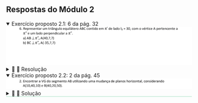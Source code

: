 <link rel="stylesheet" href="../../scripts/style.css">

<h2 id="inicio">Respostas do Módulo 2</h2> 
  <details open><summary>Exercício proposto 2.1: 6 da pág. 32</summary>
  <img src="../../pontos-retas/Apost_GD_2021_00032b.png" />
  <div class="combo"><details class="sub"><summary>&#x1f4cf; &#x1f4d0; Resolução</summary>
  <p>Vamos construir as projeções dos triângulos equiláteros usando a propriedade 4 de projeções cilíndricas.</p>
  <ul class="slider">
      <li>
           <input type="radio" id="409" name="sl">
           <label for="409"></label>
           <img src="32_03_01.png"/>
        <figcaption>No item a, o ponto <b>A</b> tem abscissa 40mm. Como <b>A &isin; &pi;"</b>, então as coordenadas <b>y</b> e <b>z</b> serão nulas, ou seja, <b>A' &equiv; A"</b> sobre a linha de terra. Como <b>AB &perp; &pi;"</b>, podemos construir <b>l<sub>3</sub> &perp; x</b>, encontrando a projeção <b>B'</b>.</figcaption>
       </li>
	  <li>
           <input type="radio" id="410" name="sl">
           <label for="410"></label>
           <img src="32_03_02.png"/>
        <figcaption>Como o triângulo pertence a <b>&pi;'</b>, a primeira projeção está em vg. Pegue com o compasso a medida <b>A'B'</b>...</figcaption>
       </li>
       <li>
           <input type="radio" id="411" name="sl">
           <label for="411"></label>
           <img src="32_03_03.png"/>
         <figcaption>... e construa os arcos de centros em <b>B'</b>...</figcaption>
       </li>
	   <li>
           <input type="radio" id="412" name="sl">
           <label for="412"></label>
           <img src="32_03_04.png"/>
         <figcaption>... e <b>A'</b> com raio <b>A'B'</b>. Assim, encontramos a primeira projeção de <b>C</b>.</figcaption>
       </li>
	   <li>
           <input type="radio" id="413" name="sl">
           <label for="413"></label>
           <img src="32_03_05.png"/>
         <figcaption>A cota de <b>C</b> é nula, pois o triângulo pertence a <b>&pi;'</b>. A primeira projeção fica como o triângulo <b>A'B'C'</b> em vg e a segunda projeção é o segmento <b>A"C"</b>.</figcaption>
       </li>
	   <li>
           <input type="radio" id="414" name="sl">
           <label for="414"></label>
           <img src="32_03_06.png"/>
         <figcaption>No item b, temos a abscissa -35mm que pode ser marcada à esquerda da origem. Assim, encontramos <b>A' &equiv; A"</b> na linha de terra.</figcaption>
       </li>
	   <li>
           <input type="radio" id="415" name="sl">
           <label for="415"></label>
           <img src="32_03_07.png"/>
         <figcaption>Como o lado <b>BC &perp; &pi;"</b>, podemos construir uma reta perpendicular à linha de terra que passa por <b>A'</b> e marcar sobre esta reta a metade da medida do lado do triângulo para cima e a metade para baixo da linha de terra.</figcaption>
       </li>
	   <li>
           <input type="radio" id="416" name="sl">
           <label for="416"></label>
           <img src="32_03_08.png"/>
         <figcaption>Construa as retas paralelas à linha de terra com distância 15mm. Este será o lugar geométrico dos vértices <b>B'</b> e <b>C'</b>.</figcaption>
       </li>
	   <li>
           <input type="radio" id="417" name="sl">
           <label for="417"></label>
           <img src="32_03_09.png"/>
         <figcaption>Construa o arco de circunferência com centro em <b>A'</b> e raio de 30mm. </figcaption>
       </li>
	   <li>
           <input type="radio" id="418" name="sl">
           <label for="418"></label>
           <img src="32_03_10.png"/>
         <figcaption>Na interseção do arco com as retas paralelas, encontramos os vértices <b>B'</b> e <b>C'</b>.</figcaption>
       </li>
	   <li>
           <input type="radio" id="419" name="sl">
           <label for="419"></label>
           <img src="32_03_11.png"/>
         <figcaption>As segundas projeções dos vértices <b>B"</b> e <b>C"</b> coincidem na linha de terra, pois o triângulo tem cotas nulas.</figcaption>
       </li>
	   <li>
           <input type="radio" id="420" name="sl">
           <label for="420"></label>
           <img src="32_03_12.png"/>
         <figcaption>A primeira projeção fica como o triângulo <b>A'B'C'</b> em vg e a segunda projeção é o segmento <b>A"B"</b>.</figcaption>
       </li>
    </ul>
	<img src="32_03_00.png" class="fundo"/>
  </details></div></details>
  <details open style="border-bottom: 1px solid #a2dec0;"><summary>Exercício proposto 2.2: 2 da pág. 45</summary>
  <img src="../../pontos-retas/Apost_GD_2021_00045b.png" />
  <div class="combo"><details class="sub"><summary>&#x1f4cf; &#x1f4d0; Solução</summary>
	<p></p>
	<img src="45_03_01.png"/>
	<figcaption></figcaption>
  </details></div></details>


